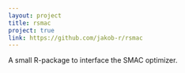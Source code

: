```yaml
---
layout: project
title: rsmac
project: true
link: https://github.com/jakob-r/rsmac
---
```

A small R-package to interface the SMAC optimizer.
